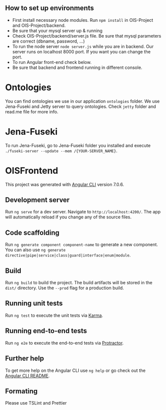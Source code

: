 ## How to set up environments

- First install necessary node modules. Run `npm install` in OIS-Project and OIS-Project/backend.
- Be sure that your mysql server up & running
- Check OIS-Project/backend/server.js file. Be sure that mysql parameters are correct (dbname, password, ...)
- To run the node server `node server.js` while you are in backend. Our server runs on localhost 8000 port. If you want you can change the port.
- To run Angular front-end check below.
- Be sure that backend and frontend running in different console.

# Ontologies

You can find ontologies we use in our application `ontologies` folder. We use Jena-Fuseki and Jetty server to query ontologies. Check `jetty` folder and read.me file for more info.

# Jena-Fuseki

To run Jena-Fuseki, go to Jena-Fuseki folder you installed and execute `./fuseki-server --update --mem /{YOUR-SERVER_NAME}`.

# OISFrontend

This project was generated with [Angular CLI](https://github.com/angular/angular-cli) version 7.0.6.

## Development server

Run `ng serve` for a dev server. Navigate to `http://localhost:4200/`. The app will automatically reload if you change any of the source files.

## Code scaffolding

Run `ng generate component component-name` to generate a new component. You can also use `ng generate directive|pipe|service|class|guard|interface|enum|module`.

## Build

Run `ng build` to build the project. The build artifacts will be stored in the `dist/` directory. Use the `--prod` flag for a production build.

## Running unit tests

Run `ng test` to execute the unit tests via [Karma](https://karma-runner.github.io).

## Running end-to-end tests

Run `ng e2e` to execute the end-to-end tests via [Protractor](http://www.protractortest.org/).

## Further help

To get more help on the Angular CLI use `ng help` or go check out the [Angular CLI README](https://github.com/angular/angular-cli/blob/master/README.md).

## Formating

Please use TSLint and Prettier
